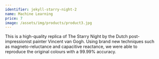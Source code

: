 ```yaml
---
identifier: jekyll-starry-night-2
name: Machine Learning
price: 7
image: /assets/img/products/product3.jpg
---
```


This is a high-quality replica of The Starry Night by the Dutch post-impressionist painter Vincent van Gogh. Using brand new techniques such as magneto-reluctance and capacitive reactance, we were able to reproduce the original colours with a 99.99% accuracy.
